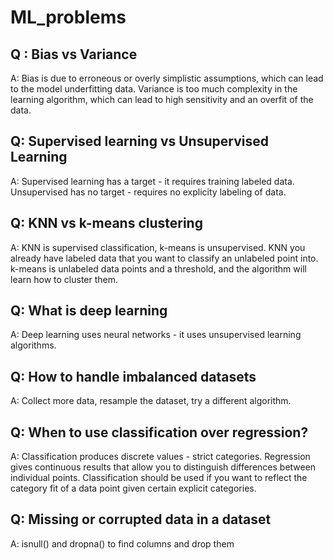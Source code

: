 # ML_problems

## Q : Bias vs Variance

A: Bias is due to erroneous or overly simplistic assumptions, which can lead to the model underfitting data. Variance is too much complexity in the learning algorithm, which can lead to high sensitivity and an overfit of the data.

## Q: Supervised learning vs Unsupervised Learning

A: Supervised learning has a target - it requires training labeled data. Unsupervised has no target - requires no explicity labeling of data.

## Q: KNN vs k-means clustering

A: KNN is supervised classification, k-means is unsupervised. KNN you already have labeled data that you want to classify an unlabeled point into. k-means is unlabeled data points and a threshold, and the algorithm will learn how to cluster them.

## Q: What is deep learning

A: Deep learning uses neural networks - it uses unsupervised learning algorithms.

## Q: How to handle imbalanced datasets

A: Collect more data, resample the dataset, try a different algorithm.

## Q: When to use classification over regression?

A: Classification produces discrete values - strict categories. Regression gives continuous results that allow you to distinguish differences between individual points. Classification should be used if you want to reflect the category fit of a data point given certain explicit categories.

## Q: Missing or corrupted data in a dataset

A:
isnull() and dropna() to find columns and drop them
